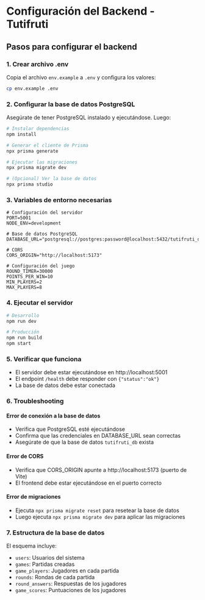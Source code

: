 # Configuración del Backend - Tutifruti

## Pasos para configurar el backend

### 1. Crear archivo .env

Copia el archivo `env.example` a `.env` y configura los valores:

```bash
cp env.example .env
```

### 2. Configurar la base de datos PostgreSQL

Asegúrate de tener PostgreSQL instalado y ejecutándose. Luego:

```bash
# Instalar dependencias
npm install

# Generar el cliente de Prisma
npx prisma generate

# Ejecutar las migraciones
npx prisma migrate dev

# (Opcional) Ver la base de datos
npx prisma studio
```

### 3. Variables de entorno necesarias

```env
# Configuración del servidor
PORT=5001
NODE_ENV=development

# Base de datos PostgreSQL
DATABASE_URL="postgresql://postgres:password@localhost:5432/tutifruti_db"

# CORS
CORS_ORIGIN="http://localhost:5173"

# Configuración del juego
ROUND_TIMER=30000
POINTS_PER_WIN=10
MIN_PLAYERS=2
MAX_PLAYERS=8
```

### 4. Ejecutar el servidor

```bash
# Desarrollo
npm run dev

# Producción
npm run build
npm start
```

### 5. Verificar que funciona

- El servidor debe estar ejecutándose en http://localhost:5001
- El endpoint `/health` debe responder con `{"status":"ok"}`
- La base de datos debe estar conectada

### 6. Troubleshooting

#### Error de conexión a la base de datos

- Verifica que PostgreSQL esté ejecutándose
- Confirma que las credenciales en DATABASE_URL sean correctas
- Asegúrate de que la base de datos `tutifruti_db` exista

#### Error de CORS

- Verifica que CORS_ORIGIN apunte a http://localhost:5173 (puerto de Vite)
- El frontend debe estar ejecutándose en el puerto correcto

#### Error de migraciones

- Ejecuta `npx prisma migrate reset` para resetear la base de datos
- Luego ejecuta `npx prisma migrate dev` para aplicar las migraciones

### 7. Estructura de la base de datos

El esquema incluye:

- `users`: Usuarios del sistema
- `games`: Partidas creadas
- `game_players`: Jugadores en cada partida
- `rounds`: Rondas de cada partida
- `round_answers`: Respuestas de los jugadores
- `game_scores`: Puntuaciones de los jugadores
